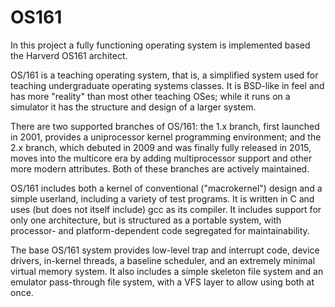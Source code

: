 # OS161

In this project a fully functioning operating system is implemented based the Harverd OS161 architect.




OS/161 is a teaching operating system, that is, a simplified system used for teaching undergraduate operating systems classes. It is BSD-like in feel and has more "reality" than most other teaching OSes; while it runs on a simulator it has the structure and design of a larger system.

There are two supported branches of OS/161: the 1.x branch, first launched in 2001, provides a uniprocessor kernel programming environment; and the 2.x branch, which debuted in 2009 and was finally fully released in 2015, moves into the multicore era by adding multiprocessor support and other more modern attributes. Both of these branches are actively maintained.

OS/161 includes both a kernel of conventional ("macrokernel") design and a simple userland, including a variety of test programs. It is written in C and uses (but does not itself include) gcc as its compiler. It includes support for only one architecture, but is structured as a portable system, with processor- and platform-dependent code segregated for maintainability.

The base OS/161 system provides low-level trap and interrupt code, device drivers, in-kernel threads, a baseline scheduler, and an extremely minimal virtual memory system. It also includes a simple skeleton file system and an emulator pass-through file system, with a VFS layer to allow using both at once.

